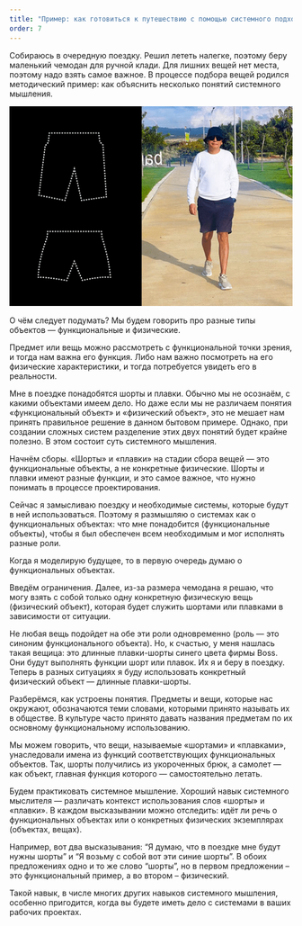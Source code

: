 ```yaml
---
title: "Пример: как готовиться к путешествию с помощью системного подхода"
order: 7
---
```




Собираюсь в очередную поездку. Решил лететь налегке, поэтому беру маленький чемодан для ручной клади. Для лишних вещей нет места, поэтому надо взять самое важное. В процессе подбора вещей родился методический пример: как объяснить несколько понятий системного мышления.


![](./example-how-to-prepare-for-a-trip-using-systems-approach-6.png)


О чём следует подумать? Мы будем говорить про разные типы объектов — функциональные и физические.

Предмет или вещь можно рассмотреть с функциональной точки зрения, и тогда нам важна его функция. Либо нам важно посмотреть на его физические характеристики, и тогда потребуется увидеть его в реальности.

Мне в поездке понадобятся шорты и плавки. Обычно мы не осознаём, с какими объектами имеем дело. Но даже если мы не различаем понятия «функциональный объект» и «физический объект», это не мешает нам принять правильное решение в данном бытовом примере. Однако, при создании сложных систем разделение этих двух понятий будет крайне полезно. В этом состоит суть системного мышления.

Начнём сборы. «Шорты» и «плавки» на стадии сбора вещей — это функциональные объекты, а не конкретные физические. Шорты и плавки имеют разные функции, и это самое важное, что нужно понимать в процессе проектирования.

Сейчас я замысливаю поездку и необходимые системы, которые будут в ней использоваться. Поэтому я размышляю о системах как о функциональных объектах: что мне понадобится (функциональные объекты), чтобы я был обеспечен всем необходимым и мог исполнять разные роли.

Когда я моделирую будущее, то в первую очередь думаю о функциональных объектах.

Введём ограничения. Далее, из-за размера чемодана я решаю, что могу взять с собой только одну конкретную физическую вещь (физический объект), которая будет служить шортами или плавками в зависимости от ситуации.

Не любая вещь подойдет на обе эти роли одновременно (роль — это синоним функционального объекта). Но, к счастью, у меня нашлась такая вещица: это длинные плавки-шорты синего цвета фирмы Boss. Они будут выполнять функции шорт или плавок. Их я и беру в поездку. Теперь в разных ситуациях я буду использовать конкретный физический объект — длинные плавки-шорты.

Разберёмся, как устроены понятия. Предметы и вещи, которые нас окружают, обозначаются теми словами, которыми принято называть их в обществе. В культуре часто принято давать названия предметам по их основному функциональному использованию.

Мы можем говорить, что вещи, называемые «шортами» и «плавками», унаследовали имена из функций соответствующих функциональных объектов. Так, шорты получились из укороченных брюк, а самолет — как объект, главная функция которого — самостоятельно летать.

Будем практиковать системное мышление. Хороший навык системного мыслителя — различать контекст использования слов «шорты» и «плавки». В каждом высказывании можно отследить: идёт ли речь о функциональных объектах или о конкретных физических экземплярах (объектах, вещах).

Например, вот два высказывания: “Я думаю, что в поездке мне будут нужны шорты” и “Я возьму с собой вот эти синие шорты”. В обоих предложениях одно и то же слово “шорты”, но в первом предложении – это функциональный пример, а во втором – физический.

Такой навык, в числе многих других навыков системного мышления, особенно пригодится, когда вы будете иметь дело с системами в ваших рабочих проектах.

